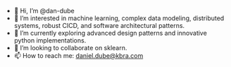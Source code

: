 - 👋 Hi, I’m @dan-dube
- 👀 I’m interested in machine learning, complex data modeling, distributed systems, robust CICD, and software architectural patterns.
- 🌱 I’m currently exploring advanced design patterns and innovative python implementations.
- 💞️ I’m looking to collaborate on sklearn.
- 📫 How to reach me: daniel.dube@kbra.com

<!---
dan-dube/dan-dube is a ✨ special ✨ repository because its `README.md` (this file) appears on your GitHub profile.
You can click the Preview link to take a look at your changes.
--->
